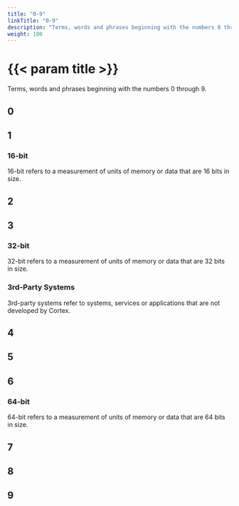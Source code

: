 ```yaml
---
title: "0-9"
linkTitle: "0-9"
description: "Terms, words and phrases beginning with the numbers 0 through 9."
weight: 100
---
```


# {{< param title >}}

Terms, words and phrases beginning with the numbers 0 through 9.

## 0

## 1

### 16-bit

16-bit refers to a measurement of units of memory or data that are 16 bits in size.

## 2

## 3

### 32-bit

32-bit refers to a measurement of units of memory or data that are 32 bits in size.

### 3rd-Party Systems

3rd-party systems refer to systems, services or applications that are not developed by Cortex.

## 4

## 5

## 6

### 64-bit

64-bit refers to a measurement of units of memory or data that are 64 bits in size.

## 7

## 8

## 9
